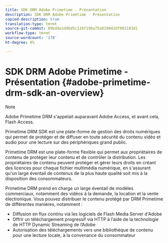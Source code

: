 ```yaml
---
title: SDK DRM Adobe Primetime - Présentation
description: SDK DRM Adobe Primetime - Présentation
copied-description: true
translation-type: tm+mt
source-git-commit: 89bdda1d4bd5c126f19ba75a819942df901183d1
workflow-type: tm+mt
source-wordcount: '170'
ht-degree: 0%

---
```



# SDK DRM Adobe Primetime - Présentation {#adobe-primetime-drm-sdk-an-overview}

>[!NOTE]
>
>Adobe Primetime DRM s&#39;appelait auparavant Adobe Access, et avant cela, Flash Access.

Primetime DRM SDK est une plate-forme de gestion des droits numériques qui permet de protéger et de diffuser en toute sécurité du contenu vidéo et audio pour une lecture sur des périphériques grand public.

Primetime DRM est une plate-forme flexible qui permet aux propriétaires de contenu de protéger leur contenu et de contrôler la distribution. Les propriétaires de contenu peuvent protéger et gérer leurs droits en créant des licences pour chaque fichier multimédia numérique, en s&#39;assurant qu&#39;un large éventail de contenus de la plus haute qualité soit mis à la disposition des consommateurs.

Primetime DRM prend en charge un large éventail de modèles commerciaux, notamment des vidéos à la demande, la location et la vente électronique. Vous pouvez distribuer le contenu protégé par DRM Primetime de différentes manières, notamment :

* Diffusion en flux continu via les logiciels de Flash Media Server d&#39;Adobe
* Offrir un téléchargement progressif via HTTP à l’aide de la technologie de HTTP Dynamic Streaming de l’Adobe
* Autorisation des téléchargements vers une bibliothèque de contenu pour une lecture locale, à la convenance du consommateur

